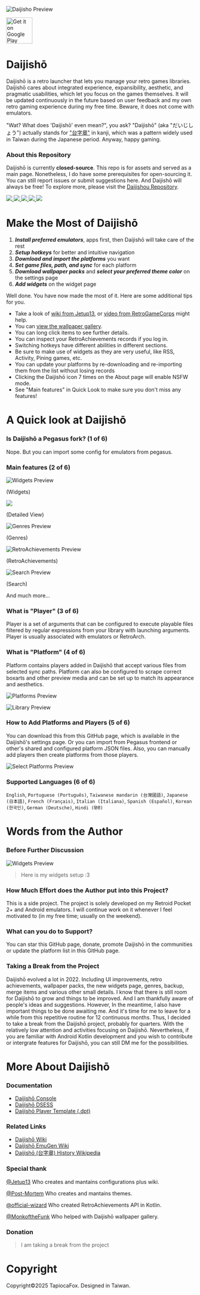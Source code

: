 ![Daijisho Preview](/imgs/cover_new.png)

<a href='https://play.google.com/store/apps/details?id=com.magneticchen.daijishou'><img alt='Get it on Google Play' src='https://cdn.rawgit.com/steverichey/google-play-badge-svg/master/img/en_get.svg' height='70px'/></a>

# Daijishō

Daijishō is a retro launcher that lets you manage your retro games libraries. Daijishō cares about integrated experience, expansibility, aesthetic, and pragmatic usabilities, which let you focus on the games themselves. It will be updated continuously in the future based on user feedback and my own retro gaming experience during my free time. Beware, it does not come with emulators.

"Wat? What does 'Daijishō' even mean?", you ask? "Daijishō" (aka "だいじしょう") actually stands for ["台字章"](https://zh.wikipedia.org/wiki/%E8%87%BA%E7%81%A3%E7%B8%BD%E7%9D%A3%E5%BA%9C%E6%96%87%E5%AE%98%E6%9C%8D%E8%A3%9D) in kanji, which was a pattern widely used in Taiwan during the Japanese period. Anyway, happy gaming.

### About this Repository
Daijishō is currently **closed-source**. This repo is for assets and served as a main page. Nonetheless, I do have some prerequisites for open-sourcing it. You can still report issues or submit suggestions here. And Daijishō will always be free! To explore more, please visit the [Daijishou Repository](https://github.com/Daijishou).

<a href="https://discord.com/invite/nJbxdT3QQE" target="_blank">
    <img src="https://img.shields.io/discord/965270127312535592?label=&logo=discord&logoColor=ffffff&color=5865F2&labelColor=404EED">
</a>
<a href="https://www.youtube.com/channel/UCLdTuA-K8bw4zLczwWwxEaA" target="_blank">
    <img src="https://img.shields.io/static/v1?label=&message=subscribe&style=flat&logo=youtube&logoColor=ffffff&color=FF0000&labelColor=cc0000">
</a>
<a href="https://github.com/magneticchen/Daijishou/actions/workflows/update_indices.yml" target="_blank">
    <img src="https://github.com/magneticchen/Daijishou/actions/workflows/indices.yml/badge.svg">
</a>
<a href="https://github.com/magneticchen/Daijishou/releases" target="_blank">
    <img src="https://img.shields.io/github/v/release/magneticchen/Daijishou?logo=android">
</a>
<a href="/release-notes/1_4_release_note.md" target="_blank">
    <img src="https://img.shields.io/static/v1?label=release+note&message=1.4&style=flat">
</a>

# Make the Most of Daijishō
 1. ***Install preferred emulators***, apps first, then Daijishō will take care of the rest
 2. ***Setup hotkeys*** for better and intuitive navigation
 3. ***Download and import the platforms*** you want
 4. ***Set game files, path, and sync*** for each platform
 5. ***Download wallpaper packs*** and ***select your preferred theme color*** on the settings page
 6. ***Add widgets*** on the widget page
 
Well done. You have now made the most of it. Here are some additional tips for you.
 - Take a look of [wiki from Jetup13](https://github.com/Jetup13/Retroid-Pocket-2-Plus-Wiki/wiki/Front-Ends#daijishou), or [video from RetroGameCorps](https://www.youtube.com/watch?v=l-AhfEGuMao) might help.
 - You can [view the wallpaper gallery](https://daijishou.github.io/Gallery/).
 - You can long click items to see further details.
 - You can inspect your RetroAchievements records if you log in.
 - Switching hotkeys have different abilities in different sections.
 - Be sure to make use of widgets as they are very useful, like RSS, Activity, Pining games, etc.
 - You can update your platforms by re-downloading and re-importing them from the list without losing records
 - Clicking the Daijishō icon 7 times on the About page will enable NSFW mode.
 - See "Main features" in Quick Look to make sure you don't miss any features!

# A Quick look at Daijishō
### Is Daijishō a Pegasus fork? (1 of 6)
Nope. But you can import some config for emulators from pegasus.

### Main features (2 of 6)

![Widgets Preview](/imgs/widgets_4.png)

(Widgets)

![](/release-notes/1_4_release_note/appearance_general.png)

(Detailed View)

![Genres Preview](/imgs/genres_3.png)

(Genres)

![RetroAchievements Preview](/imgs/achievement_7.png)

(RetroAchievements)

![Search Preview](/imgs/search_2.png)

(Search)

And much more...

### What is "Player" (3 of 6)
Player is a set of arguments that can be configured to execute playable files filtered by regular expressions from your library with launching arguments. Player is usually associated with emulators or RetroArch.

### What is "Platform" (4 of 6)
Platform contains players added in Daijishō that accept various files from selected sync paths. Platform can also be configured to scrape correct boxarts and other preview media and can be set up to match its appearance and aesthetics.

![Platforms Preview](/imgs/platform_collection_wallpaper_view_2.png)

![Library Preview](/imgs/platform_library_3.png)

### How to Add Platforms and Players (5 of 6)
You can download this from this GitHub page, which is available in the Daijishō's settings page. Or you can import from Pegasus frontend or other's shared and configured platform JSON files. Also, you can manually add players then create platforms from those players.

![Select Platforms Preview](/imgs/download_platforms_2.png)


### Supported Languages (6 of 6)
`English`, `Portuguese (Português)`, `Taiwanese mandarin (台灣國語)`, `Japanese (日本語)`, `French (Français)`, `Italian (Italiana)`, `Spanish (Español)`, `Korean (한국인)`, `German (Deutsche)`, `Hindi (हिंदी)`

# Words from the Author
### Before Further Discussion
![Widgets Preview](/imgs/tapicofox_widgets.png)
> Here is my widgets setup :3
### How Much Effort does the Author put into this Project?
This is a side project. The project is solely developed on my Retroid Pocket 2+ and Android emulators. I will continue work on it whenever I feel motivated to (in my free time; usually on the weekend).

### What can you do to Support?
You can star this GitHub page, donate, promote Daijishō in the communities or update the platform list in this GitHub page.

### Taking a Break from the Project
Daijishō evolved a lot in 2022. Including UI improvements, retro achievements, wallpaper packs, the new widgets page, genres, backup, merge items and various other small details. I know that there is still room for Daijishō to grow and things to be improved. And I am thankfully aware of people's ideas and suggestions. However, In the meantime, I also have important things to be done awaiting me. And it's time for me to leave for a while from this repetitive routine for 12 continuous months. Thus, I decided to take a break from the Daijishō project, probably for quarters. With the relatively low attention and activities focusing on Daijishō. Nevertheless, if you are familiar with Android Kotlin development and you wish to contribute or intergrate features for Daijishō, you can still DM me for the possibilities.


# More About Daijishō
### Documentation
 - [Daijishō Console](/docs/daijishou_console.md)
 - [Daijishō DSESS](/docs/dsess.md)
 - [Daijishō Player Template (.dpt)](/docs/daijishou_player_template.md)

### Related Links
 - [Daijishō Wiki](https://github.com/TapiocaFox/Daijishou/wiki)
 - [Daijishō EmuGen Wiki](https://emulation.gametechwiki.com/index.php/Daijish%C5%8D)
 - [Daijishō (台字章) History Wikipedia](https://zh.wikipedia.org/wiki/%E8%87%BA%E7%81%A3%E7%B8%BD%E7%9D%A3%E5%BA%9C%E6%96%87%E5%AE%98%E6%9C%8D%E8%A3%9D)

### Special thank
[@Jetup13](https://www.github.com/Jetup13) Who creates and mantains configurations plus wiki.

[@Post-Mortem](https://www.github.com/Post-Mortem) Who creates and mantains themes.

[@official-wizard](https://www.github.com/official-wizard) Who created RetroAchievements API in Kotlin.

[@MonkoftheFunk](https://www.github.com/MonkoftheFunk) Who helped with Daijishō wallpaper gallery.

### Donation
<!--  - [PayPal](https://paypal.me/magneticchen) -->

> I am taking a break from the project

<!-- [Patreon](https://www.patreon.com/magneticchen) -->

# Copyright
Copyright©2025 TapiocaFox. Designed in Taiwan.
